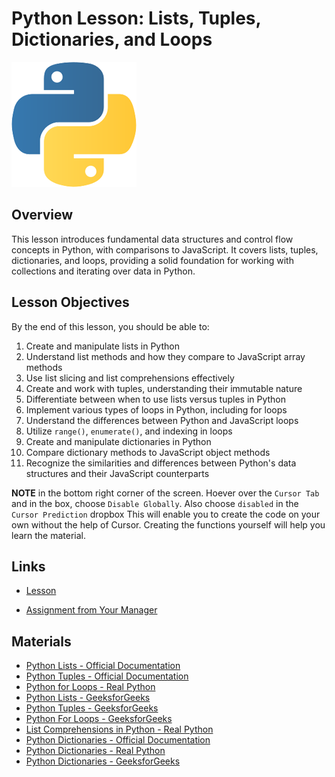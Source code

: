 # Python Lesson: Lists, Tuples, Dictionaries, and Loops

<img src="./assets/logo.png" alt="Python Logo" width="200">


## Overview

This lesson introduces fundamental data structures and control flow concepts in Python, with comparisons to JavaScript. It covers lists, tuples, dictionaries, and loops, providing a solid foundation for working with collections and iterating over data in Python. 

## Lesson Objectives

By the end of this lesson, you should be able to:

1. Create and manipulate lists in Python
2. Understand list methods and how they compare to JavaScript array methods
3. Use list slicing and list comprehensions effectively
4. Create and work with tuples, understanding their immutable nature
5. Differentiate between when to use lists versus tuples in Python
6. Implement various types of loops in Python, including for loops
7. Understand the differences between Python and JavaScript loops
8. Utilize `range()`, `enumerate()`, and indexing in loops
9. Create and manipulate dictionaries in Python
10. Compare dictionary methods to JavaScript object methods
11. Recognize the similarities and differences between Python's data structures and their JavaScript counterparts

**NOTE** in the bottom right corner of the screen. Hoever over the `Cursor Tab` and in the box, choose `Disable Globally`. Also choose `disabled` in the `Cursor Prediction` dropbox  This will enable you to create the code on your own without the help of Cursor. Creating the functions yourself will help you learn the material.



## Links

- [Lesson](lesson.ipynb)

- [Assignment from Your Manager](https://github.com/jdrichards-pursuit/week-4.2-python-practice)

## Materials

- [Python Lists - Official Documentation](https://docs.python.org/3/tutorial/datastructures.html#more-on-lists)
- [Python Tuples - Official Documentation](https://docs.python.org/3/tutorial/datastructures.html#tuples-and-sequences)
- [Python for Loops - Real Python](https://realpython.com/python-for-loop/)
- [Python Lists - GeeksforGeeks](https://www.geeksforgeeks.org/python-lists/)
- [Python Tuples - GeeksforGeeks](https://www.geeksforgeeks.org/tuples-in-python/)
- [Python For Loops - GeeksforGeeks](https://www.geeksforgeeks.org/python-for-loop/)
- [List Comprehensions in Python - Real Python](https://realpython.com/list-comprehension-python/)
- [Python Dictionaries - Official Documentation](https://docs.python.org/3/tutorial/datastructures.html#dictionaries)
- [Python Dictionaries - Real Python](https://realpython.com/python-dicts/)
- [Python Dictionaries - GeeksforGeeks](https://www.geeksforgeeks.org/python-dictionary/)